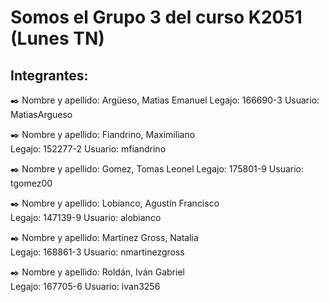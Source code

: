 # Somos el Grupo 3 del curso K2051 (Lunes TN)

## Integrantes: 

✒️ Nombre y apellido: Argüeso, Matias Emanuel
    Legajo: 166690-3
    Usuario: MatiasArgueso

✒️ Nombre y apellido: Fiandrino, Maximiliano  
    Legajo: 152277-2
    Usuario: mfiandrino

✒️ Nombre y apellido: Gomez, Tomas Leonel 
    Legajo: 175801-9
    Usuario: tgomez00

✒️ Nombre y apellido: Lobianco, Agustín Francisco   
    Legajo: 147139-9
    Usuario: alobianco

✒️ Nombre y apellido: Martínez Gross, Natalia  
    Legajo: 168861-3
    Usuario: nmartinezgross

✒️ Nombre y apellido: Roldán, Iván Gabriel  
    Legajo: 167705-6
    Usuario: ivan3256
    
    
